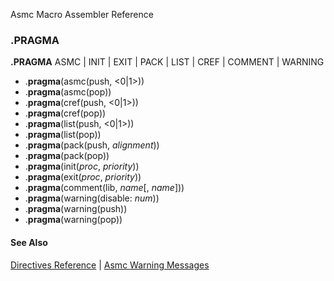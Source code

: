 Asmc Macro Assembler Reference

### .PRAGMA

**.PRAGMA** ASMC | INIT | EXIT | PACK | LIST | CREF | COMMENT | WARNING

- .**pragma**(asmc(push, <0|1>))
- .**pragma**(asmc(pop))
- .**pragma**(cref(push, <0|1>))
- .**pragma**(cref(pop))
- .**pragma**(list(push, <0|1>))
- .**pragma**(list(pop))
- .**pragma**(pack(push, _alignment_))
- .**pragma**(pack(pop))
- .**pragma**(init(_proc_, _priority_))
- .**pragma**(exit(_proc_, _priority_))
- .**pragma**(comment(lib, _name_[, _name_]))
- .**pragma**(warning(disable: _num_))
- .**pragma**(warning(push))
- .**pragma**(warning(pop))


#### See Also

[Directives Reference](readme.md) | [Asmc Warning Messages](../error/warnings.md)
